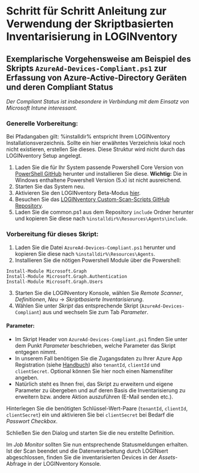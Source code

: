 # Schritt für Schritt Anleitung zur Verwendung der Skriptbasierten Inventarisierung in LOGINventory

## Exemplarische Vorgehensweise am Beispiel des Skripts `AzureAd-Devices-Compliant.ps1` zur Erfassung von Azure-Active-Directory Geräten und deren Compliant Status

*Der Compliant Status ist insbesondere in Verbindung mit dem Einsatz von Microsoft Intune interessant.*

### Generelle Vorbereitung:

Bei Pfadangaben gilt: %installdir% entspricht Ihrem LOGINventory Installationsverzeichnis.
Sollte ein hier erwähntes Verzeichnis lokal noch nicht existieren, erstellen Sie dieses. Diese Struktur wird nicht durch das LOGINventory Setup angelegt.

1. Laden Sie die für Ihr System passende Powershell Core Version von [PowerShell GitHub](https://github.com/PowerShell/PowerShell) herunter und installieren Sie diese. **Wichtig:** Die in Windows enthaltene Powershell Version (5.x) ist nicht ausreichend.
2. Starten Sie das System neu.
3. Aktivieren Sie den LOGINventory Beta-Modus [hier](https://www.loginventory.info/documentation/9/de/technische-details/#aktivieren-des-beta-modus).
4. Besuchen Sie das [LOGINventory Custom-Scan-Scripts GitHub Repository](https://github.com/loginventory/custom-scan-scripts).
5. Laden Sie die common.ps1 aus dem Repository `include` Ordner herunter und kopieren Sie diese nach `%installdir%\Resources\Agents\include`.
   

### Vorbereitung für dieses Skript:

1. Laden Sie die Datei `AzureAd-Devices-Compliant.ps1` herunter und kopieren Sie diese nach `%installdir%\Resources\Agents`.
2. Installieren Sie die nötigen Powershell Module über die Powershell:

```
Install-Module Microsoft.Graph
Install-Module Microsoft.Graph.Authentication
Install-Module Microsoft.Graph.Users
```
3. Starten Sie die LOGINventory Konsole, wählen Sie *Remote Scanner*, *Definitionen*, *Neu* -> *Skriptbasierte Inventarisierung*.
4. Wählen Sie unter *Skript* das entsprechende Skript (`AzureAd-Devices-Compliant`) aus und wechseln Sie zum Tab *Parameter*.

#### Parameter:

- Im Skript Header von `AzureAd-Devices-Compliant.ps1` finden Sie unter dem Punkt *Parameter* beschrieben, welche Parameter das Skript entgegen nimmt.
- In unserem Fall benötigen Sie die Zugangsdaten zu Ihrer Azure App Registration (siehe [Handbuch](https://www.loginventory.info/documentation/9/de/technische-details/#konfigurieren-einer-app-registrierung-bei-microsoft-azure)) also `tenantId`, `clientId` und `clientSecret`. Optional können Sie hier noch einen Namensfilter angeben.
- Natürlich steht es Ihnen frei, das Skript zu erweitern und eigene Parameter zu übergeben und auf deren Basis die Inventarisierung zu erweitern bzw. andere Aktion auszuführen (E-Mail senden etc.).

Hinterlegen Sie die benötigten Schlüssel-Wert-Paare (`tenantId`, `clientId`, `clientSecret`) ein und aktivieren Sie bei `clientSecret` bei Bedarf die *Passwort Checkbox*.

Schließen Sie den Dialog und starten Sie die neu erstellte Definition.

Im *Job Monitor* sollten Sie nun entsprechende Statusmeldungen erhalten. Ist der Scan beendet und die Datenverarbeitung durch LOGINsert abgeschlossen, finden Sie die inventarisierten Devices in der *Assets*-Abfrage in der LOGINventory Konsole.
